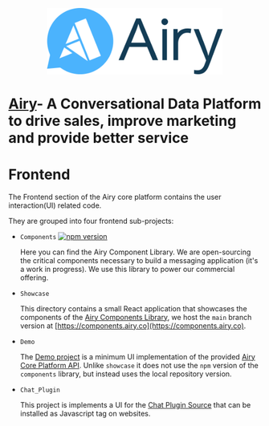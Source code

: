 <p align="center">
    <a href="https://airy.co/">
    <img width="350" src="./assets/airy_primary_rgb.svg" alt="Airy Logo" />
    </a>
</p>

# [Airy](https://airy.co/)- A Conversational Data Platform to drive sales, improve marketing and provide better service


# Frontend

The Frontend section of the Airy core platform contains the user interaction(UI) related code.

They are grouped into four frontend sub-projects:

- `Components` [![npm version](https://badge.fury.io/js/name-suggestion-index.svg)](https://www.npmjs.com/package/@airyhq/components)

  Here you can find the Airy Component Library. We are open-sourcing the critical components necessary to build a messaging application (it's a work in progress). We use this library to power our commercial offering.

- `Showcase`

  This directory contains a small React application that showcases the
  components of the [Airy Components Library](https://www.npmjs.com/package/@airyhq/components), we host the `main`
  branch version at [https://components.airy.co](https://components.airy.co).

- `Demo`

  The [Demo project](https://github.com/airyhq/airy/tree/develop/frontend/demo) is a minimum UI implementation of the provided [Airy Core Platform API](https://docs.airy.co/api/http). Unlike `showcase` it does not use the `npm` version of the `components` library, but instead uses the local repository version.

- `Chat_Plugin`

  This project is implements a UI for the [Chat Plugin Source](https://docs.airy.co/sources/chat-plugin) that can
  be installed as Javascript tag on websites.
